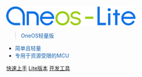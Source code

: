 ![logo](docs/_media/logo-lite.png)

> <font color="#1661ab">OneOS轻量版</font>

- <font color="#1661ab">简单且轻量</font>
- <font color="#1661ab">专用于资源受限的MCU</font>

[快速上手](/docs/quick_guide/README.md)
[Lite版本](/README.md)
[开发工具](/docs/tools/README.md)
